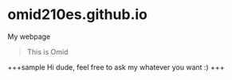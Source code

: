 # omid210es.github.io
My webpage
> This is Omid

+++sample
Hi dude, feel free to ask my whatever you want :)
+++
